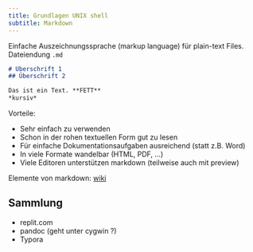```yaml
---
title: Grundlagen UNIX shell
subtitle: Markdown
---
```


Einfache Auszeichnungssprache (markup language) für plain-text Files. Dateiendung `.md`

```markdown
# Überschrift 1
## Überschrift 2

Das ist ein Text. **FETT**
*kursiv*

```

Vorteile:

- Sehr einfach zu verwenden
- Schon in der rohen textuellen Form gut zu lesen
- Für einfache Dokumentationsaufgaben ausreichend (statt z.B. Word)
- In viele Formate wandelbar (HTML, PDF, ...)
- Viele Editoren unterstützen markdown (teilweise auch mit preview)

Elemente von markdown: [wiki](https://de.wikipedia.org/wiki/Markdown)

## Sammlung

- replit.com
- pandoc (geht unter cygwin ?)
- Typora

